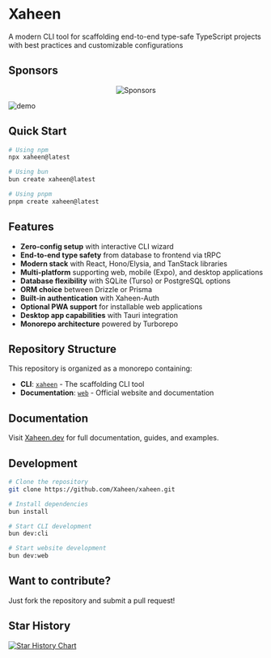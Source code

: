 # Xaheen

A modern CLI tool for scaffolding end-to-end type-safe TypeScript projects with best practices and customizable configurations

## Sponsors

<p align="center">
<img src="https://sponsors.amanv.dev/sponsors.png" alt="Sponsors">
</p>

![demo](https://cdn.jsdelivr.net/gh/amanvarshney01/xaheen/demo.gif)

## Quick Start

```bash
# Using npm
npx xaheen@latest

# Using bun
bun create xaheen@latest

# Using pnpm
pnpm create xaheen@latest
```

## Features

- **Zero-config setup** with interactive CLI wizard
- **End-to-end type safety** from database to frontend via tRPC
- **Modern stack** with React, Hono/Elysia, and TanStack libraries
- **Multi-platform** supporting web, mobile (Expo), and desktop applications
- **Database flexibility** with SQLite (Turso) or PostgreSQL options
- **ORM choice** between Drizzle or Prisma
- **Built-in authentication** with Xaheen-Auth
- **Optional PWA support** for installable web applications
- **Desktop app capabilities** with Tauri integration
- **Monorepo architecture** powered by Turborepo

## Repository Structure

This repository is organized as a monorepo containing:

- **CLI**: [`xaheen`](apps/cli) - The scaffolding CLI tool
- **Documentation**: [`web`](apps/web) - Official website and documentation

## Documentation

Visit [Xaheen.dev](https://Xaheen.dev) for full documentation, guides, and examples.

## Development

```bash
# Clone the repository
git clone https://github.com/Xaheen/xaheen.git

# Install dependencies
bun install

# Start CLI development
bun dev:cli

# Start website development
bun dev:web
```

## Want to contribute?

Just fork the repository and submit a pull request!

## Star History

<a href="https://www.star-history.com/#AmanVarshney01/xaheen&Date">
 <picture>
   <source media="(prefers-color-scheme: dark)" srcset="https://api.star-history.com/svg?repos=AmanVarshney01/xaheen&type=Date&theme=dark" />
   <source media="(prefers-color-scheme: light)" srcset="https://api.star-history.com/svg?repos=AmanVarshney01/xaheen&type=Date" />
   <img alt="Star History Chart" src="https://api.star-history.com/svg?repos=AmanVarshney01/xaheen&type=Date" />
 </picture>
</a>
